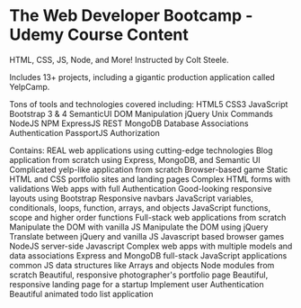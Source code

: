 # The Web Developer Bootcamp - Udemy Course Content
HTML, CSS, JS, Node, and More! Instructed by Colt Steele.

Includes 13+ projects, including a gigantic production application called YelpCamp.

Tons of tools and technologies covered including:
HTML5
CSS3
JavaScript
Bootstrap 3 & 4
SemanticUI
DOM Manipulation
jQuery
Unix Commands
NodeJS
NPM
ExpressJS
REST
MongoDB
Database Associations
Authentication
PassportJS
Authorization

Contains:
REAL web applications using cutting-edge technologies
Blog application from scratch using Express, MongoDB, and Semantic UI
Complicated yelp-like application from scratch
Browser-based game
Static HTML and CSS portfolio sites and landing pages
Complex HTML forms with validations
Web apps with full Authentication
Good-looking responsive layouts using Bootstrap
Responsive navbars
JavaScript variables, conditionals, loops, function, arrays, and objects
JavaScript functions, scope and higher order functions
Full-stack web applications from scratch
Manipulate the DOM with vanilla JS
Manipulate the DOM using jQuery
Translate between jQuery and vanilla JS
Javascript based browser games
NodeJS server-side Javascript
Complex web apps with multiple models and data associations
Express and MongoDB full-stack JavaScript applications
common JS data structures like Arrays and objects
Node modules from scratch
Beautiful, responsive photographer's portfolio page
Beautiful, responsive landing page for a startup
Implement user Authentication
Beautiful animated todo list application
